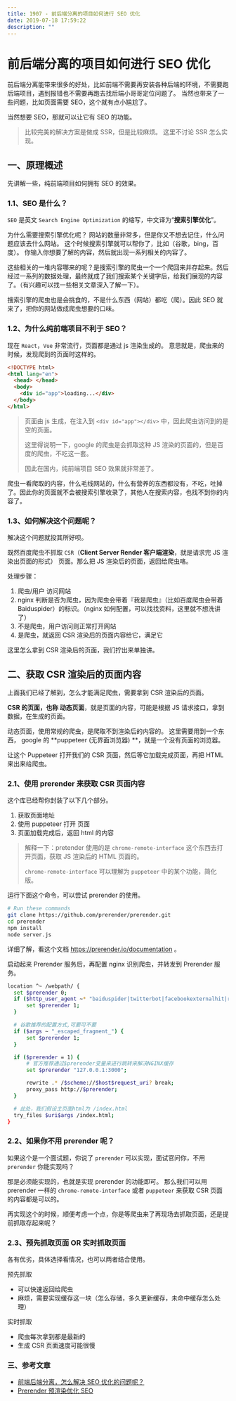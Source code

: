 ```yaml
---
title: 1907 - 前后端分离的项目如何进行 SEO 优化
date: 2019-07-18 17:59:22
description: ""
---
```


# 前后端分离的项目如何进行 SEO 优化

前后端分离能带来很多的好处，比如前端不需要再安装各种后端的环境，不需要跑后端项目，遇到报错也不需要再跑去找后端小哥哥定位问题了。 当然也带来了一些问题，比如页面需要 SEO，这个就有点小尴尬了。

当然想要 SEO，那就可以让它有 SEO 的功能。

> 比较完美的解决方案是做成 SSR，但是比较麻烦。 这里不讨论 SSR 怎么实现。

## 一、原理概述

先讲解一些，纯前端项目如何拥有 SEO 的效果。

### 1.1、SEO 是什么？

`SEO` 是英文 `Search Engine Optimization` 的缩写，中文译为“**搜索引擎优化**”。

为什么需要搜索引擎优化呢？ 网站的数量非常多，但是你又不想去记住，什么问题应该去什么网站。 这个时候搜索引擎就可以帮你了，比如（谷歌，bing，百度）。 你输入你想要了解的内容，然后就出现一系列相关的内容了。

这些相关的一堆内容哪来的呢？是搜索引擎的爬虫一个一个爬回来并存起来。然后经过一系列的数据处理，最终就成了我们搜索某个关键字后，给我们展现的内容了。（有兴趣可以找一些相关文章深入了解一下）。

搜索引擎的爬虫也是会挑食的，不是什么东西（网站）都吃（爬）。因此 SEO 就来了，把你的网站做成爬虫想要的口味。

### 1.2、为什么纯前端项目不利于 SEO？

现在 `React`，`Vue` 非常流行，页面都是通过 js 渲染生成的。 意思就是，爬虫来的时候，发现爬到的页面时这样的。

```html
<!DOCTYPE html>
<html lang="en">
  <head> </head>
  <body>
    <div id="app">loading...</div>
  </body>
</html>
```

> 页面由 js 生成，在注入到 `<div id="app"></div>` 中，因此爬虫访问到的是空的页面。
>
> 这里得说明一下，google 的爬虫是会抓取这种 JS 渲染的页面的，但是百度的爬虫，不吃这一套。
>
> 因此在国内，纯前端项目 SEO 效果就非常差了。

爬虫一看爬取的内容，什么毛线网站的，什么有营养的东西都没有，不吃，吐掉了。因此你的页面就不会被搜索引擎收录了，其他人在搜索内容，也找不到你的内容了。

### 1.3、如何解决这个问题呢？

解决这个问题就投其所好呗。

既然百度爬虫不抓取 `CSR`（**Client Server Render 客户端渲染**，就是请求完 JS 渲染出页面的形式） 页面。那么把 JS 渲染后的页面，返回给爬虫咯。

处理步骤：

1. 爬虫/用户 访问网站
2. nginx 判断是否为爬虫，因为爬虫会带着『我是爬虫』（比如百度爬虫会带着 Baiduspider）的标识。（nginx 如何配置，可以找找资料，这里就不想洗讲了）
3. 不是爬虫，用户访问则正常打开网站
4. 是爬虫，就返回 CSR 渲染后的页面内容给它，满足它

这里怎么拿到 CSR 渲染后的页面，我们拧出来单独讲。

## 二、获取 CSR 渲染后的页面内容

上面我们已经了解到，怎么才能满足爬虫，需要拿到 CSR 渲染后的页面。

**CSR 的页面，也称 动态页面**，就是页面的内容，可能是根据 JS 请求接口，拿到数据，在生成的页面。

动态页面，使用常规的爬虫，是爬取不到渲染后的内容的。 这里需要用到一个东西， google 的 **puppeteer (无界面浏览器) **，就是一个没有页面的浏览器。

让这个 Puppeteer 打开我们的 CSR 页面，然后等它加载完成页面，再把 HTML 来出来给爬虫。

### 2.1、使用 prerender 来获取 CSR 页面内容

这个库已经帮你封装了以下几个部分。

1. 获取页面地址
2. 使用 puppeteer 打开 页面
3. 页面加载完成后，返回 html 的内容

> 解释一下：pretender 使用的是 `chrome-remote-interface` 这个东西去打开页面，获取 JS 渲染后的 HTML 页面的。
>
> `chrome-remote-interface` 可以理解为 `puppeteer` 中的某个功能，简化版。

运行下面这个命令，可以尝试 prerender 的使用。

```bash
# Run these commands
git clone https://github.com/prerender/prerender.git
cd prerender
npm install
node server.js
```

详细了解，看这个文档 https://prerender.io/documentation 。

启动起来 Prerender 服务后，再配置 nginx 识别爬虫，并转发到 Prerender 服务。

```bash
location ^~ /webpath/ {
  set $prerender 0;
  if ($http_user_agent ~* "baiduspider|twitterbot|facebookexternalhit|rogerbot|embedly|quora link preview|showyoubot|outbrain|pinterest|slackbot|vkShare|W3C_Validator") {
      set $prerender 1;
  }

  # 谷歌推荐的配置方式,可要可不要
  if ($args ~ "_escaped_fragment_") {
      set $prerender 1;
  }

  if ($prerender = 1) {
      # 官方推荐通过$prerender变量来进行跳转来解决NGINX缓存
      set $prerender "127.0.0.1:3000";

      rewrite .* /$scheme://$host$request_uri? break;
      proxy_pass http://$prerender;
  }

  # 此处，我们假设主页面html为 /index.html
  try_files $uri$args /index.html;
}
```

### 2.2、如果你不用 prerender 呢？

如果这个是一个面试题，你说了 `prerender` 可以实现，面试官问你，不用 `prerender` 你能实现吗？

那是必须能实现的，也就是实现 prerender 的功能即可。 那么我们可以用 prerender 一样的 `chrome-remote-interface` 或者 `puppeteer` 来获取 CSR 页面的内容都是可以的。

再实现这个的时候，顺便考虑一个点，你是等爬虫来了再现场去抓取页面，还是提前抓取存起来呢？

### 2.3、预先抓取页面 OR 实时抓取页面

各有优劣，具体选择看情况，也可以两者结合使用。

预先抓取

- 可以快速返回给爬虫
- 麻烦，需要实现缓存这一块（怎么存储，多久更新缓存，未命中缓存怎么处理）

实时抓取

- 爬虫每次拿到都是最新的
- 生成 CSR 页面速度可能很慢

### 三、参考文章

- [前端后端分离，怎么解决 SEO 优化的问题呢？](https://www.zhihu.com/question/52235652)
- [Prerender 预渲染优化 SEO](<[http://codingfishman.github.io/2016/05/06/prerender%E9%A2%84%E6%B8%B2%E6%9F%93%E4%BC%98%E5%8C%96SEO/](http://codingfishman.github.io/2016/05/06/prerender预渲染优化SEO/)>)
